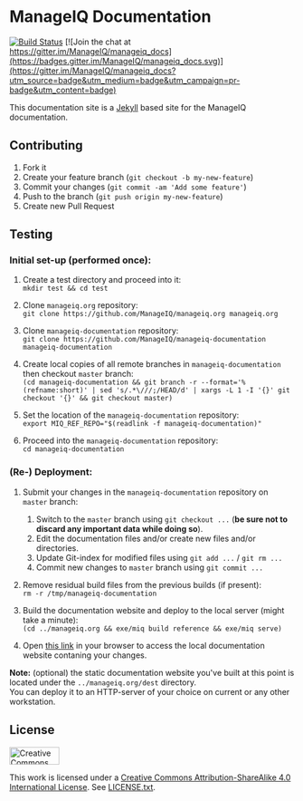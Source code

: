 # ManageIQ Documentation

[![Build Status](https://travis-ci.org/ManageIQ/manageiq-documentation.svg?branch=master)](https://travis-ci.com/github/ManageIQ/manageiq_docs)
[![Join the chat at https://gitter.im/ManageIQ/manageiq_docs](https://badges.gitter.im/ManageIQ/manageiq_docs.svg)](https://gitter.im/ManageIQ/manageiq_docs?utm_source=badge&utm_medium=badge&utm_campaign=pr-badge&utm_content=badge)

This documentation site is a [Jekyll](https://github.com/jekyll/jekyll) based site for the ManageIQ documentation.

## Contributing

1. Fork it
2. Create your feature branch (`git checkout -b my-new-feature`)
3. Commit your changes (`git commit -am 'Add some feature'`)
4. Push to the branch (`git push origin my-new-feature`)
5. Create new Pull Request

## Testing

### Initial set-up (performed once):

1. Create a test directory and proceed into it:    
   `mkdir test && cd test`


2. Clone `manageiq.org` repository:  
   `git clone https://github.com/ManageIQ/manageiq.org manageiq.org`
   

3. Clone `manageiq-documentation` repository:   
   `git clone https://github.com/ManageIQ/manageiq-documentation manageiq-documentation`

   
4. Create local copies of all remote branches in `manageiq-documentation` then checkout `master` branch:    
   `(cd manageiq-documentation && git branch -r --format='%(refname:short)' | sed 's/.*\///;/HEAD/d' | xargs -L 1 -I '{}' git checkout '{}' && git checkout master)`


5. Set the location of the `manageiq-documentation` repository:   
   `export MIQ_REF_REPO="$(readlink -f manageiq-documentation)"`


7. Proceed into the `manageiq-documentation` repository:    
   `cd manageiq-documentation`

### (Re-) Deployment:

1. Submit your changes in the `manageiq-documentation` repository on `master` branch:
   1. Switch to the `master` branch using `git checkout ...` (**be sure not to discard any important data while doing so**).
   2. Edit the documentation files and/or create new files and/or directories.
   3. Update Git-index for modified files using `git add ...` / `git rm ...`
   4. Commit new changes to `master` branch using  `git commit ...`


2. Remove residual build files from the previous builds (if present):   
   `rm -r /tmp/manageiq-documentation`


3. Build the documentation website and deploy to the local server (might take a minute):  
  `(cd ../manageiq.org && exe/miq build reference && exe/miq serve)`


4. Open [this link](http://localhost:4000/docs/reference) in your browser to access the local documentation website contaning your changes.

**Note:** (optional) the static documentation website you've built at this point is located under the `../manageiq.org/dest` directory.    
You can deploy it to an HTTP-server of your choice on current or any other workstation.

## License

<img src="https://camo.githubusercontent.com/5b90073c55c29f75739b4b8f8ec044c82722a41c/687474703a2f2f6d6972726f72732e6372656174697665636f6d6d6f6e732e6f72672f70726573736b69742f627574746f6e732f38387833312f7376672f62792d73612e737667" alt="Creative Commons License" data-canonical-src="http://mirrors.creativecommons.org/presskit/buttons/88x31/svg/by-sa.svg" height="31px" width="88px">

This work is licensed under a [Creative Commons Attribution-ShareAlike 4.0 International License](http://creativecommons.org/licenses/by-sa/4.0/).
See [LICENSE.txt](LICENSE.txt).
